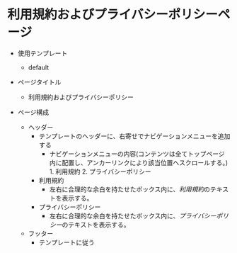 # 利用規約およびプライバシーポリシーページ

- 使用テンプレート
  - default

- ページタイトル
  - 利用規約およびプライバシーポリシー

- ページ構成
  - ヘッダー
    - テンプレートのヘッダーに、右寄せでナビゲーションメニューを追加する
      - ナビゲーションメニューの内容(コンテンツは全てトップページ内に配置し、アンカーリンクにより該当位置へスクロールする。)
                1. 利用規約
                2. プライバシーポリシー
    - 利用規約
      - 左右に合理的な余白を持たせたボックス内に、*利用規約*のテキストを表示する。
    - プライバシーポリシー
      - 左右に合理的な余白を持たせたボックス内に、*プライバシーポリシー*のテキストを表示する。
  - フッター
    - テンプレートに従う
